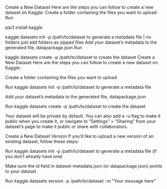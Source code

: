 Create a New Dataset Here are the steps you can follow to create a new dataset on Kaggle: Create a folder containing the files you want to upload Run

pip3 install kaggle

kaggle datasets init -p /path/to/dataset to generate a metadata file | no folders just add folders as zipped files
Add your dataset’s metadata to the generated file, datapackage.json Run

kaggle datasets create -p /path/to/dataset to create the dataset
Create a New Dataset
Here are the steps you can follow to create a new dataset on Kaggle:

Create a folder containing the files you want to upload

Run kaggle datasets init -p /path/to/dataset to generate a metadata file

Add your dataset’s metadata to the generated file, datapackage.json

Run kaggle datasets create -p /path/to/dataset to create the dataset

Your dataset will be private by default. You can also add a -u flag to make it public when you create it, or navigate to “Settings” > “Sharing” from your dataset’s page to make it public or share with collaborators.

Create a New Dataset Version
If you’d like to upload a new version of an existing dataset, follow these steps:

Run kaggle datasets init -p /path/to/dataset to generate a metadata file (if you don’t already have one)

Make sure the id field in dataset-metadata.json (or datapackage.json) points to your dataset

Run kaggle datasets version -p /path/to/dataset -m "Your message here"
